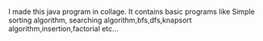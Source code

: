 I made this java program in collage. It contains basic programs like Simple sorting algorithm, searching algorithm,bfs,dfs,knapsort algorithm,insertion,factorial etc...
